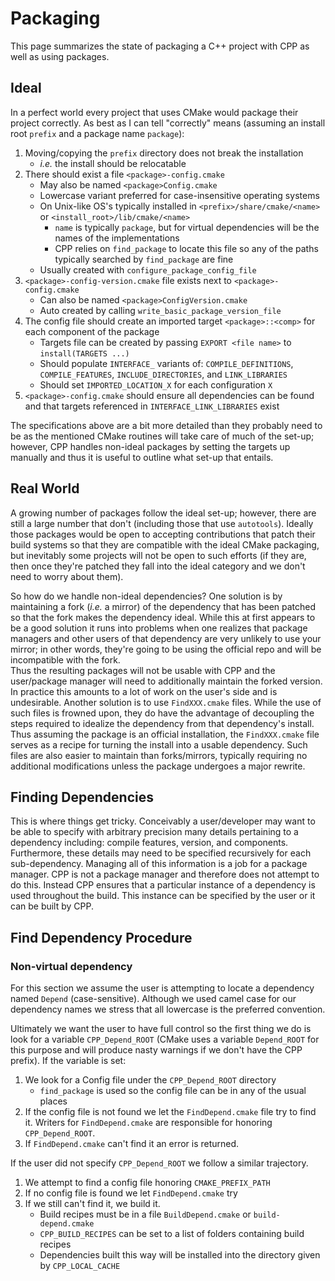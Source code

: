 Packaging
=========

This page summarizes the state of packaging a C++ project with CPP as well as
using packages.

Ideal
-----

In a perfect world every project that uses CMake would package their project
correctly.  As best as I can tell "correctly" means (assuming an install root
 `prefix` and a package name `package`):

1. Moving/copying the `prefix` directory does not break the installation
   - *i.e.* the install should be relocatable
2. There should exist a file `<package>-config.cmake`
   - May also be named `<package>Config.cmake`
   - Lowercase variant preferred for case-insensitive operating systems
   - On Unix-like OS's typically installed in `<prefix>/share/cmake/<name>` or
     `<install_root>/lib/cmake/<name>`
     - `name` is typically `package`, but for virtual dependencies will be the 
       names of the implementations
     - CPP relies on `find_package` to locate this file so any of the paths
       typically searched by `find_package` are fine  
   - Usually created with `configure_package_config_file`
3. `<package>-config-version.cmake` file exists next to `<package>-config.cmake`
   - Can also be named `<package>ConfigVersion.cmake`
   - Auto created by calling `write_basic_package_version_file`
4. The config file should create an imported target `<package>::<comp>` for 
   each component of the package
   - Targets file can be created by passing `EXPORT <file name>` to 
     `install(TARGETS ...)`
   - Should populate `INTERFACE_` variants of: `COMPILE_DEFINITIONS`, 
     `COMPILE_FEATURES`, `INCLUDE_DIRECTORIES`, and `LINK_LIBRARIES`
   - Should set `IMPORTED_LOCATION_X` for each configuration `X`    
5. `<package>-config.cmake` should ensure all dependencies can be found and that
   targets referenced in `INTERFACE_LINK_LIBRARIES` exist

The specifications above are a bit more detailed than they probably need to be
as the mentioned CMake routines will take care of much of the set-up; however,
CPP handles non-ideal packages by setting the targets up manually and thus it
is useful to outline what set-up that entails. 

   
Real World
----------

A growing number of packages follow the ideal set-up; however, there are still a
large number that don't (including those that use `autotools`).  Ideally those
packages would be open to accepting contributions that patch their build systems
so that they are compatible with the ideal CMake packaging, but inevitably some
projects will not be open to such efforts (if they are, then once they're 
patched they fall into the ideal category and we don't need to worry about 
them).  

So how do we handle non-ideal dependencies?  One solution is by maintaining a
fork (*i.e.* a mirror) of the dependency that has been patched so that the fork 
makes the dependency ideal.  While this at first appears to be a good solution 
it runs into problems when one realizes that package managers and other users of
that dependency are very unlikely to use your mirror; in other words, they're
going to be using the official repo and will be incompatible with the fork.  
Thus the resulting packages will not be usable with CPP and the user/package
manager will need to additionally maintain the forked version.  In practice this 
amounts to a lot of work on the user's side and is undesirable.  Another 
solution is to use `FindXXX.cmake` files.  While the use of such files is 
frowned upon, they do have the advantage of decoupling the steps required to 
idealize the dependency from that dependency's install. Thus assuming the 
package is an official installation, the `FindXXX.cmake` file serves as a 
recipe for turning the install into a usable dependency.  Such files are also
easier to maintain than forks/mirrors, typically requiring no additional 
modifications unless the package undergoes a major rewrite.



Finding Dependencies
--------------------

This is where things get tricky.  Conceivably a user/developer may want to be 
able to specify with arbitrary precision many details pertaining to a dependency
including: compile features, version, and components.  Furthermore, these 
details may need to be specified recursively for each sub-dependency.  Managing
all of this information is a job for a package manager.  CPP is not a package
manager and therefore does not attempt to do this.  Instead CPP ensures that a 
particular instance of a dependency is used throughout the build.  This instance
can be specified by the user or it can be built by CPP.  

Find Dependency Procedure
-------------------------

### Non-virtual dependency

For this section we assume the user is attempting to locate a dependency named
`Depend` (case-sensitive).  Although we used camel case for our dependency names 
we stress that all lowercase is the preferred convention.

Ultimately we want the user to have full control so the first thing we do is
look for a variable `CPP_Depend_ROOT` (CMake uses a variable `Depend_ROOT` 
for this purpose and will produce nasty warnings if we don't have the CPP 
prefix).  If the variable is set:

1. We look for a Config file under the `CPP_Depend_ROOT` directory
   - `find_package` is used so the config file can be in any of the usual places
2. If the config file is not found we let the `FindDepend.cmake` file try to 
   find it.  Writers for `FindDepend.cmake` are responsible for honoring 
   `CPP_Depend_ROOT`.
3. If `FindDepend.cmake` can't find it an error is returned.

If the user did not specify `CPP_Depend_ROOT` we follow a similar trajectory.

1. We attempt to find a config file honoring `CMAKE_PREFIX_PATH`
2. If no config file is found we let `FindDepend.cmake` try
3. If we still can't find it, we build it.
   - Build recipes must be in a file `BuildDepend.cmake` or `build-depend.cmake`
   - `CPP_BUILD_RECIPES` can be set to a list of folders containing build
      recipes
   - Dependencies built this way will be installed into the directory given by
     `CPP_LOCAL_CACHE`
          
               
